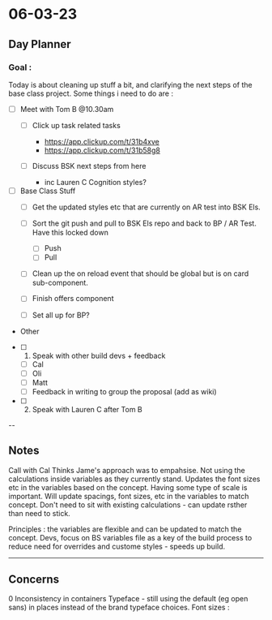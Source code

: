 # 06-03-23

## Day Planner

### Goal :
Today is about cleaning up stuff a bit, and clarifying the next steps of the base class project. Some things i need to do are :


- [ ] Meet with Tom B @10.30am
    - [ ] Click up task related tasks
        - https://app.clickup.com/t/31b4xve
        - https://app.clickup.com/t/31b58g8

    - [ ] Discuss BSK next steps from here
      - inc Lauren C Cognition styles?

- [ ] Base Class Stuff
  - [ ] Get the updated styles etc that are currently on AR test into BSK Els.
  - [ ] Sort the git push and pull to BSK Els repo and back to BP / AR Test. Have this locked down
      - [ ] Push
      - [ ] Pull

  - [ ] Clean up the on reload event that should be global but is on card sub-component.
  - [ ] Finish offers component
  - [ ] Set all up for BP?


- Other
 - [ ] 1.  Speak with other build devs + feedback
    - [ ] Cal
    - [ ] Oli
    - [ ] Matt
    - [ ] Feedback in writing to group the proposal (add as wiki)

- [ ] 2. Speak with Lauren C after Tom B


--

## Notes

Call with Cal
Thinks Jame's approach was to empahsise.
Not using the calculations inside variables as they currently stand.
Updates the font sizes etc in the variables based on the concept.
Having some type of scale is important.
Will update spacings, font sizes, etc in the variables to match concept.
Don't need to sit with existing calculations - can update rsther than need to stick.


Principles :
the variables are flexible and can be updated to match the concept.
Devs, focus on BS variables file as a key of the build process to  reduce need for overrides and custome styles - speeds up build.

---------
Concerns
---------
0
Inconsistency in containers
Typeface - still using the default (eg open sans) in places instead of the brand typeface choices.
Font sizes :

###
